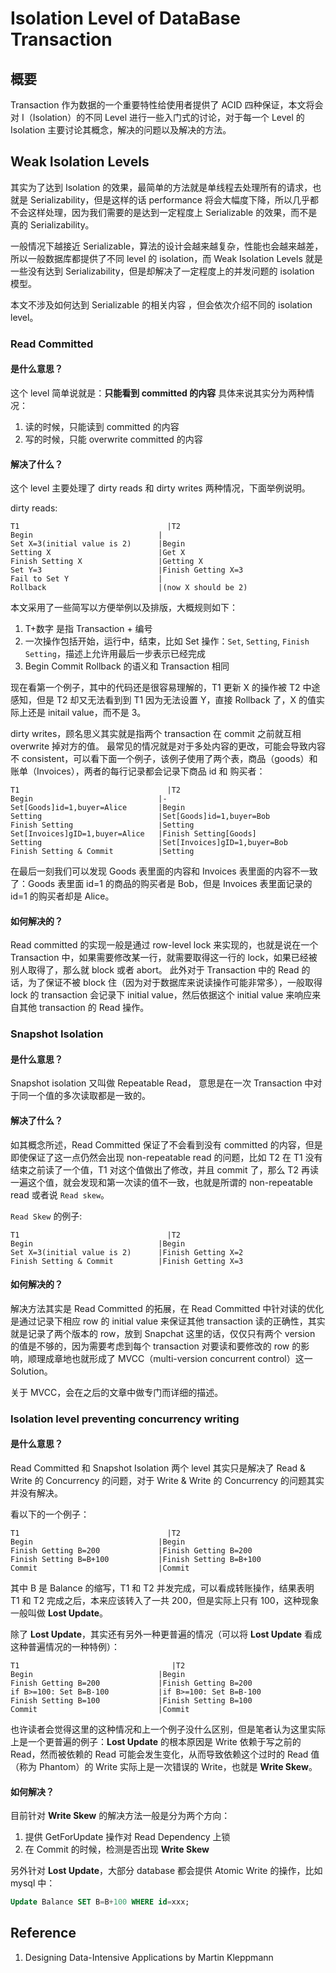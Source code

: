 # Isolation Level of DataBase Transaction
## 概要
Transaction 作为数据的一个重要特性给使用者提供了 ACID 四种保证，本文将会对 I（Isolation）的不同 Level 进行一些入门式的讨论，对于每一个 Level 的 Isolation 主要讨论其概念，解决的问题以及解决的方法。

## Weak Isolation Levels
其实为了达到 Isolation 的效果，最简单的方法就是单线程去处理所有的请求，也就是 Serializability，但是这样的话 performance 将会大幅度下降，所以几乎都不会这样处理，因为我们需要的是达到一定程度上 Serializable 的效果，而不是真的 Serializability。

一般情况下越接近 Serializable，算法的设计会越来越复杂，性能也会越来越差，所以一般数据库都提供了不同 level 的 isolation，而 Weak Isolation Levels 就是一些没有达到 Serializability，但是却解决了一定程度上的并发问题的 isolation 模型。

本文不涉及如何达到 Serializable 的相关内容 ，但会依次介绍不同的 isolation level。

### Read Committed
#### 是什么意思？
这个 level 简单说就是：**只能看到 committed 的内容**
具体来说其实分为两种情况：
1. 读的时候，只能读到 committed 的内容
2. 写的时候，只能 overwrite committed 的内容

#### 解决了什么？
这个 level 主要处理了 dirty reads 和 dirty writes 两种情况，下面举例说明。

dirty reads:
```
T1	                               |T2
Begin                            |
Set X=3(initial value is 2)      |Begin
Setting X                        |Get X
Finish Setting X                 |Getting X
Set Y=3                          |Finish Getting X=3
Fail to Set Y                    |
Rollback                         |(now X should be 2)
```

本文采用了一些简写以方便举例以及排版，大概规则如下：
1. T+数字 是指 Transaction + 编号
2. 一次操作包括开始，运行中，结束，比如 Set 操作：`Set`, `Setting`, `Finish Setting`，描述上允许用最后一步表示已经完成
3. Begin Commit Rollback 的语义和 Transaction 相同

现在看第一个例子，其中的代码还是很容易理解的，T1 更新 X 的操作被 T2 中途感知，但是 T2 却又无法看到到 T1 因为无法设置 Y，直接 Rollback 了，X 的值实际上还是 initail value，而不是 3。

dirty writes，顾名思义其实就是指两个 transaction 在 commit 之前就互相 overwrite 掉对方的值。
最常见的情况就是对于多处内容的更改，可能会导致内容不 consistent，可以看下面一个例子，该例子使用了两个表，商品（goods）和账单（Invoices），两者的每行记录都会记录下商品 id 和 购买者：

```
T1	                               |T2
Begin                            |-
Set[Goods]id=1,buyer=Alice       |Begin
Setting                          |Set[Goods]id=1,buyer=Bob
Finish Setting                   |Setting
Set[Invoices]gID=1,buyer=Alice   |Finish Setting[Goods]
Setting                          |Set[Invoices]gID=1,buyer=Bob
Finish Setting & Commit          |Setting
```

在最后一刻我们可以发现 Goods 表里面的内容和 Invoices 表里面的内容不一致了：Goods 表里面 id=1 的商品的购买者是 Bob，但是 Invoices 表里面记录的 id=1 的购买者却是 Alice。

#### 如何解决的？
Read committed 的实现一般是通过 row-level lock 来实现的，也就是说在一个 Transaction 中，如果需要修改某一行，就需要取得这一行的 lock，如果已经被别人取得了，那么就 block 或者 abort。
此外对于 Transaction 中的 Read 的话，为了保证不被 block 住（因为对于数据库来说读操作可能非常多），一般取得 lock 的 transaction 会记录下 initial value，然后依据这个 initial value 来响应来自其他 transaction 的 Read 操作。

### Snapshot Isolation
#### 是什么意思？
Snapshot isolation 又叫做 Repeatable Read， 意思是在一次 Transaction 中对于同一个值的多次读取都是一致的。 
#### 解决了什么？
如其概念所述，Read Committed 保证了不会看到没有 committed 的内容，但是即使保证了这一点仍然会出现 non-repeatable read 的问题，比如 T2 在 T1 没有结束之前读了一个值，T1 对这个值做出了修改，并且 commit 了，那么 T2 再读一遍这个值，就会发现和第一次读的值不一致，也就是所谓的 non-repeatable read 或者说 `Read skew`。

`Read Skew` 的例子:
```
T1	                               |T2
Begin                            |Begin
Set X=3(initial value is 2)      |Finish Getting X=2
Finish Setting & Commit          |Finish Getting X=3
```

#### 如何解决的？
解决方法其实是 Read Committed 的拓展，在 Read Committed 中针对读的优化是通过记录下相应 row 的 initial value 来保证其他 transaction 读的正确性，其实就是记录了两个版本的 row，放到 Snapchat 这里的话，仅仅只有两个 version 的值是不够的，因为需要考虑到每个 transaction 对要读和要修改的 row 的影响，顺理成章地也就形成了 MVCC（multi-version concurrent control）这一 Solution。

关于 MVCC，会在之后的文章中做专门而详细的描述。

### Isolation level preventing concurrency writing
#### 是什么意思？
Read Committed 和 Snapshot Isolation 两个 level 其实只是解决了 Read & Write 的 Concurrency 的问题，对于 Write & Write 的 Concurrency 的问题其实并没有解决。

看以下的一个例子：
```
T1	                               |T2
Begin                            |Begin
Finish Getting B=200             |Finish Getting B=200
Finish Setting B=B+100           |Finish Setting B=B+100
Commit                           |Commit
```

其中 B 是 Balance 的缩写，T1 和 T2 并发完成，可以看成转账操作，结果表明 T1 和 T2 完成之后，本来应该转入了一共 200，但是实际上只有 100，这种现象一般叫做 **Lost Update**。

除了 **Lost Update**，其实还有另外一种更普遍的情况（可以将 **Lost Update** 看成这种普遍情况的一种特例）：
```
T1									|T2
Begin                            |Begin
Finish Getting B=200             |Finish Getting B=200
if B>=100: Set B=B-100           |if B>=100: Set B=B-100
Finish Setting B=100             |Finish Setting B=100
Commit                           |Commit
```

也许读者会觉得这里的这种情况和上一个例子没什么区别，但是笔者认为这里实际上是一个更普遍的例子：**Lost Update** 的根本原因是 Write 依赖于写之前的 Read，然而被依赖的 Read 可能会发生变化，从而导致依赖这个过时的 Read 值（称为 Phantom）的 Write 实际上是一次错误的 Write，也就是 **Write Skew**。

#### 如何解决？
目前针对 **Write Skew** 的解决方法一般是分为两个方向：
1. 提供 GetForUpdate 操作对 Read Dependency 上锁
2. 在 Commit 的时候，检测是否出现 **Write Skew**

另外针对 **Lost Update**，大部分 database 都会提供 Atomic Write 的操作，比如 mysql 中：
```sql
Update Balance SET B=B+100 WHERE id=xxx;
```

## Reference
1. Designing Data-Intensive Applications by Martin Kleppmann

